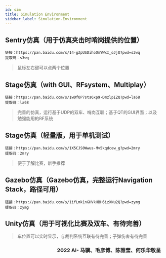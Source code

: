 ```yaml
---
id: sim
title: Simulation Environment
sidebar_label: Simulation-Environment
---
```


## Sentry仿真（用于仿真夹击时哨岗提供的位置）

    链接：https://pan.baidu.com/s/14-gZpUSDihoOmYWxI_oJjQ?pwd=s3wq 
    提取码：s3wq
> 鼠标左右键可以点两个位置

## Stage仿真（with GUI、RFsystem、Multiplay）

    链接：https://pan.baidu.com/s/1wOfOP7sts6xp9-DmzlpIZQ?pwd=la68 
    提取码：la68

> 完善的仿真，运行基于UDP的双车、哨岗互联；基于QT的GUI界面；以及勉强能用的RF系统

## Stage仿真（轻量版，用于单机测试）

    链接：https://pan.baidu.com/s/1X5CJS0Wwus-Mv5kqdcew_g?pwd=2mry 
    提取码：2mry

> 便于了解比赛，新手推荐

## Gazebo仿真（Gazebo仿真，完整运行Navigation Stack，路径可用）

    链接：https://pan.baidu.com/s/1ifLmk1nGHVkHBH6izXNu2Q?pwd=zymg 
    提取码：zymg

## Unity仿真（用于可视化比赛及双车、有待完善）
> 车位置可以实时显示，与裁判系统互联有待完善；子弹伤害有待完善

<h3 style="text-align:right"> 2022 AI- 马骥、毛彦博、陈雅莹、何乐华敬呈 </h3>
